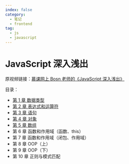 ```yaml
---
index: false
category:
  - 笔记
  - frontend
tag:
  - js
  - javascript
---
```


# JavaScript 深入浅出

原视频链接：[慕课网上 Bosn 老师的《JavaScript 深入浅出》](https://www.imooc.com/learn/277)

目录：

- [第 1 章 数据类型](chapter01/)
- [第 2 章 表达式和运算符](chapter02/)
- [第 3 章 语句](chapter03/)
- [第 4 章 对象](chapter04/)
- [第 5 章 数组](chapter05/)
- 第 6 章 函数和作用域（函数、this）
- 第 7 章 函数和作用域（闭包、作用域）
- 第 8 章 OOP（上）
- 第 9 章 OOP（下）
- 第 10 章 正则与模式匹配
